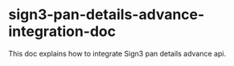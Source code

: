 # sign3-pan-details-advance-integration-doc
This doc explains how to integrate Sign3 pan details advance api.
